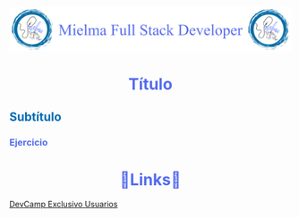 ![Logo Mielma](logo/Logo_Encabezado.png)

# <center><b><font color="#556CEE">Título</font></b>

## <b><font color="#006cb5">Subtítulo</font></b>


### <font color="#556CEE">Ejercicio</font>
<p style="text-align: justify;">
<!-- ## <center><b><font color="#006cb5">Coding Exercise</font></b>
```js
```
Resultado:
```js
``` -->


# <center><b><font color="#556CEE">🔗Links🔗</font></b>

[DevCamp Exclusivo Usuarios]()  

<!-- [Código DevCamp]() -->

<!-- [Código Mielma]() -->